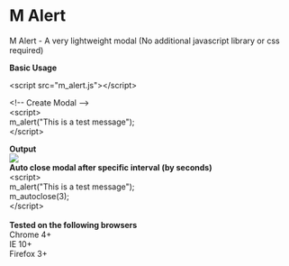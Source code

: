 # M Alert
M Alert - A very lightweight modal (No additional javascript library or css required)

<b>Basic Usage</b>

\<script src="m_alert.js">\</script>

\<!-- Create Modal --> <br>
\<script><br>
        m_alert("This is a test message"); <br>
\</script>

<b>Output</b> <br>
<img src="https://s30.postimg.org/ajd77yvep/m_modal.png" />
<br>
<b>Auto close modal after specific interval (by seconds)</b><br>
\<script><br>
        m_alert("This is a test message"); <br>
        m_autoclose(3); <br>
\</script>
<br><br>
<b>Tested on the following browsers</b><br>
Chrome 4+<br>
IE 10+<br>
Firefox 3+<br>
